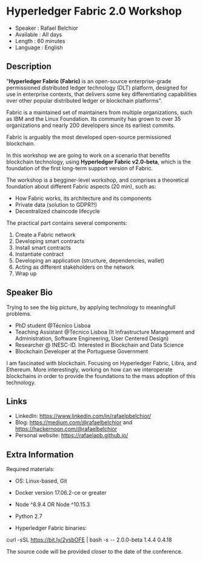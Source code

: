 Hyperledger Fabric 2.0 Workshop
=================================================

* Speaker   : Rafael Belchior
* Available : All days
* Length    : 60 minutes
* Language  : English

Description
-----------

"**Hyperledger Fabric (Fabric)** is an open-source enterprise-grade permissioned distributed ledger technology (DLT) platform, designed for use in enterprise contexts, that delivers some key differentiating capabilities over other popular distributed ledger or blockchain platforms".

Fabric is a maintained set of maintainers from multiple organizations, such as IBM and the Linux Foundation. Its community has grown to over 35 organizations and nearly 200 developers since its earliest commits.

Fabric is arguably the most developed open-source permissioned blockchain.

In this workshop we are going to work on a scenario that benefits blockchain technology, using **Hyperledger Fabric v2.0-beta**, which is the foundation of the first long-term support version of Fabric.
 
The workshop is a begginer-level workshop, and comprises a theoretical foundation about different Fabric aspects (20 min), such as:

* How Fabric works, its architecture and its components
* Private data (solution to GDPR?!)
* Decentralized chaincode lifecycle

The practical part contains several components:

1. Create a Fabric network
1. Developing smart contracts
1. Install smart contracts
1. Instantiate contract
1. Developing an application (structure, dependencies, wallet)
1. Acting as different stakeholders on the network
1. Wrap up


Speaker Bio
-----------
Trying to see the big picture, by applying technology to meaningfull problems.

* PhD student @Técnico Lisboa
* Teaching Assistant @Técnico Lisboa (It Infrastructure Management and Administration, Software Engineering, User Centered Design)
* Researcher @ INESC-ID. Interested in Blockchain and Data Science 
* Blockchain Developer at the Portuguese Government

I am fascinated with blockchain. Focusing on Hyperledger Fabric, Libra, and Ethereum.
More interestingly, working on how can we interoperate blockchains in order to provide the foundations to the mass adoption of this technology.

Links
-----

* LinkedIn: https://www.linkedin.com/in/rafaelpbelchior/
* Blog: https://medium.com/@rafaelbelchior and https://hackernoon.com/@rafaelbelchior
* Personal website: https://rafaelapb.github.io/

Extra Information
-----------------

Required materials:

* OS: Linux-based, Git
* Docker version 17.06.2-ce or greater 


* Node ^8.9.4 OR Node ^10.15.3


* Python 2.7

 
* Hyperledger Fabric binaries:

curl -sSL https://bit.ly/2ysbOFE | bash -s -- 2.0.0-beta 1.4.4 0.4.18





The source code will be provided closer to the date of the conference.
